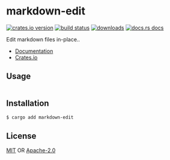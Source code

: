 # markdown-edit
[![crates.io version][1]][2] [![build status][3]][4]
[![downloads][5]][6] [![docs.rs docs][7]][8]

Edit markdown files in-place..

- [Documentation][8]
- [Crates.io][2]

## Usage
```txt
```

## Installation
```sh
$ cargo add markdown-edit
```

## License
[MIT](./LICENSE-MIT) OR [Apache-2.0](./LICENSE-APACHE)

[1]: https://img.shields.io/crates/v/markdown-edit.svg?style=flat-square
[2]: https://crates.io/crates/markdown-edit
[3]: https://img.shields.io/travis/yoshuawuyts/markdown-edit.svg?style=flat-square
[4]: https://travis-ci.org/yoshuawuyts/markdown-edit
[5]: https://img.shields.io/crates/d/markdown-edit.svg?style=flat-square
[6]: https://crates.io/crates/markdown-edit
[7]: https://img.shields.io/badge/docs-latest-blue.svg?style=flat-square
[8]: https://docs.rs/markdown-edit
